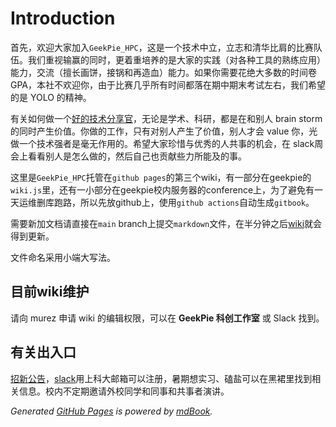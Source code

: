 # Introduction

首先，欢迎大家加入`GeekPie_HPC`，这是一个技术中立，立志和清华比肩的比赛队伍。我们重视输赢的同时，更着重培养的是大家的实践（对各种工具的熟练应用）能力，交流（擅长画饼，接锅和再造血）能力。如果你需要花绝大多数的时间卷 GPA，本社不欢迎你，由于比赛几乎所有时间都落在期中期末考试左右，我们希望的是 YOLO 的精神。

有关如何做一个[好的技术分享官](https://coolshell.cn/articles/17497.html)，无论是学术、科研，都是在和别人 brain storm 的同时产生价值。你做的工作，只有对别人产生了价值，别人才会 value 你，光做一个技术强者是毫无作用的。希望大家珍惜与优秀的人共事的机会，在 slack周会上看看别人是怎么做的，然后自己也贡献些力所能及的事。

这里是`GeekPie_HPC`托管在`github pages`的第三个wiki，有一部分在geekpie的`wiki.js`里，还有一小部分在geekpie校内服务器的conference上，为了避免有一天运维删库跑路，所以先放github上，使用`github actions`自动生成`gitbook`。

需要新加文档请直接在`main` branch上提交`markdown`文件，在半分钟之后[wiki](http://hpc.geekpie.club/wiki/)就会得到更新。

文件命名采用小端大写法。

## 目前wiki维护

请向 murez 申请 wiki 的编辑权限，可以在 **GeekPie 科创工作室** 或 Slack 找到。

## 有关出入口

[招新公告](https://hpc.geekpie.club/archives/)，[slack](https://geekpiehpc.slack.com)用上科大邮箱可以注册，暑期想实习、磕盐可以在黑裙里找到相关信息。校内不定期邀请外校同学和同事和共事者演讲。

*Generated [GitHub Pages](http://hpc.geekpie.club/wiki/) is powered by [mdBook](https://github.com/rust-lang/mdBook).*
